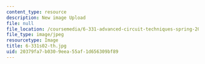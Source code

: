 ```yaml
---
content_type: resource
description: New image Upload
file: null
file_location: /coursemedia/6-331-advanced-circuit-techniques-spring-2002/20379fa7b0309eea55af1d656309bf89_6-331s02-th.jpg
file_type: image/jpeg
resourcetype: Image
title: 6-331s02-th.jpg
uid: 20379fa7-b030-9eea-55af-1d656309bf89
---
```

